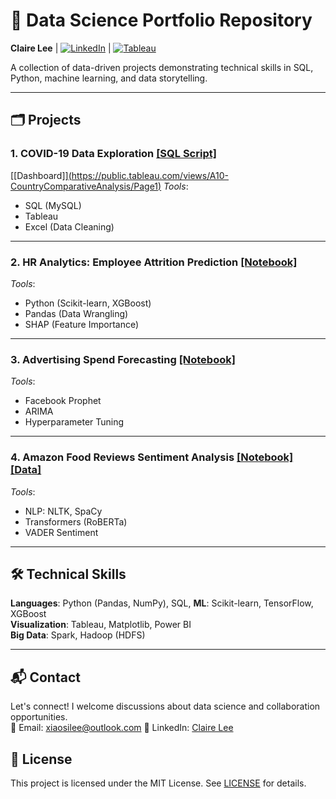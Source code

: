 # 📁 Data Science Portfolio Repository

**Claire Lee** | [![LinkedIn](https://img.shields.io/badge/LinkedIn-Profile-blue)](https://www.linkedin.com/in/claireleexs)
 | [![Tableau](https://img.shields.io/badge/Tableau-Public-orange)](https://public.tableau.com/app/profile/claire.lee.xiao.si)

A collection of data-driven projects demonstrating technical skills in SQL, Python, machine learning, and data storytelling.

---

## 🗂 Projects

### 1. **COVID-19 Data Exploration** [\[SQL Script\]](https://github.com/claireleexs/PortfolioProjects/blob/main/Covid_19_SQL_Scripts.sql)

 [\[Dashboard\]][(https://public.tableau.com/views/A10-CountryComparativeAnalysis/Page1)](https://public.tableau.com/app/profile/claire.lee.xiao.si/viz/A10-CountryComparativeAnalysis/Page1)
*Tools*: 
- SQL (MySQL) 
- Tableau 
- Excel (Data Cleaning)

---

### 2. **HR Analytics: Employee Attrition Prediction** [\[Notebook\]](https://claireleexs.github.io/portfolioprojects/HR_Analytics.ipynb)
*Tools*: 
- Python (Scikit-learn, XGBoost)
- Pandas (Data Wrangling)
- SHAP (Feature Importance)

---

### 3. **Advertising Spend Forecasting** [\[Notebook\]](https://claireleexs.github.io/portfolioprojects/Ads_Spent_Forecasting.ipynb)
*Tools*:
- Facebook Prophet
- ARIMA
- Hyperparameter Tuning

---

### 4. **Amazon Food Reviews Sentiment Analysis** [\[Notebook\]](/Sentiment_Analysis) [\[Data\]](/Data)
*Tools*:
- NLP: NLTK, SpaCy
- Transformers (RoBERTa)
- VADER Sentiment


---

## 🛠 Technical Skills
**Languages**: Python (Pandas, NumPy), SQL, 
**ML**: Scikit-learn, TensorFlow, XGBoost  
**Visualization**: Tableau, Matplotlib, Power BI  
**Big Data**: Spark, Hadoop (HDFS)  

---

## 📬 Contact
Let's connect! I welcome discussions about data science and collaboration opportunities.  
📧 Email: xiaosilee@outlook.com
💼 LinkedIn: [Claire Lee](www.linkedin.com/in/claireleexs)  

## 📜 License
This project is licensed under the MIT License. See [LICENSE](/LICENSE) for details.
